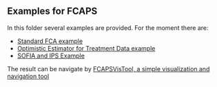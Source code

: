 ## Examples for FCAPS

In this folder several examples are provided. For the moment there are:

* [Standard FCA example](https://github.com/AlekseyBuzmakov/FCAPS/tree/master/FCAPS/EXAMPLES/StdFCA)
* [Optimistic Estimator for Treatment Data example](https://github.com/AlekseyBuzmakov/FCAPS/tree/master/FCAPS/EXAMPLES/OEst-treatment-effect)
* [SOFIA and IPS Example](https://github.com/AlekseyBuzmakov/FCAPS/tree/master/FCAPS/EXAMPLES/Sofia-IPS)

The result can be navigate by [FCAPSVisTool, a simple visualization and navigation tool](https://alekseybuzmakov.github.io/FCAPSVisTool/)
